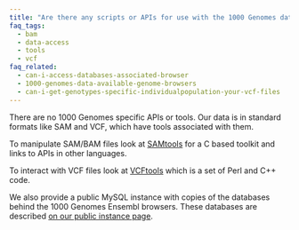 ```yaml
---
title: "Are there any scripts or APIs for use with the 1000 Genomes data sets?"
faq_tags:
  - bam
  - data-access
  - tools
  - vcf
faq_related:
  - can-i-access-databases-associated-browser
  - 1000-genomes-data-available-genome-browsers
  - can-i-get-genotypes-specific-individualpopulation-your-vcf-files
---
```

                    
There are no 1000 Genomes specific APIs or tools. Our data is in standard formats like SAM and VCF, which have tools associated with them.

To manipulate SAM/BAM files look at [SAMtools](http://samtools.sourceforge.net/) for a C based toolkit and links to APIs in other languages.

To interact with VCF files look at [VCFtools](http://vcftools.sourceforge.net) which is a set of Perl and C++ code.

We also provide a public MySQL instance with copies of the databases behind the 1000 Genomes Ensembl browsers. These databases are described [on our public instance page](/node/517).
